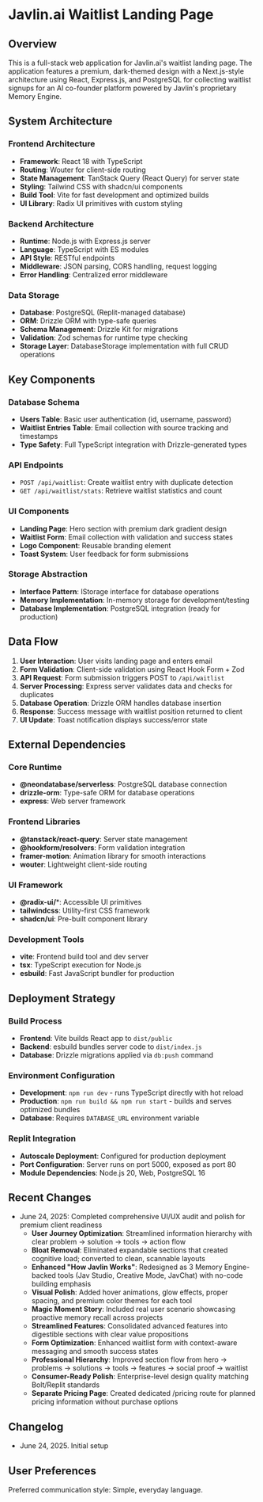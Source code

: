 # Javlin.ai Waitlist Landing Page

## Overview
This is a full-stack web application for Javlin.ai's waitlist landing page. The application features a premium, dark-themed design with a Next.js-style architecture using React, Express.js, and PostgreSQL for collecting waitlist signups for an AI co-founder platform powered by Javlin's proprietary Memory Engine.

## System Architecture

### Frontend Architecture
- **Framework**: React 18 with TypeScript
- **Routing**: Wouter for client-side routing
- **State Management**: TanStack Query (React Query) for server state
- **Styling**: Tailwind CSS with shadcn/ui components
- **Build Tool**: Vite for fast development and optimized builds
- **UI Library**: Radix UI primitives with custom styling

### Backend Architecture
- **Runtime**: Node.js with Express.js server
- **Language**: TypeScript with ES modules
- **API Style**: RESTful endpoints
- **Middleware**: JSON parsing, CORS handling, request logging
- **Error Handling**: Centralized error middleware

### Data Storage
- **Database**: PostgreSQL (Replit-managed database)
- **ORM**: Drizzle ORM with type-safe queries
- **Schema Management**: Drizzle Kit for migrations
- **Validation**: Zod schemas for runtime type checking
- **Storage Layer**: DatabaseStorage implementation with full CRUD operations

## Key Components

### Database Schema
- **Users Table**: Basic user authentication (id, username, password)
- **Waitlist Entries Table**: Email collection with source tracking and timestamps
- **Type Safety**: Full TypeScript integration with Drizzle-generated types

### API Endpoints
- `POST /api/waitlist`: Create waitlist entry with duplicate detection
- `GET /api/waitlist/stats`: Retrieve waitlist statistics and count

### UI Components
- **Landing Page**: Hero section with premium dark gradient design
- **Waitlist Form**: Email collection with validation and success states
- **Logo Component**: Reusable branding element
- **Toast System**: User feedback for form submissions

### Storage Abstraction
- **Interface Pattern**: IStorage interface for database operations
- **Memory Implementation**: In-memory storage for development/testing
- **Database Implementation**: PostgreSQL integration (ready for production)

## Data Flow

1. **User Interaction**: User visits landing page and enters email
2. **Form Validation**: Client-side validation using React Hook Form + Zod
3. **API Request**: Form submission triggers POST to `/api/waitlist`
4. **Server Processing**: Express server validates data and checks for duplicates
5. **Database Operation**: Drizzle ORM handles database insertion
6. **Response**: Success message with waitlist position returned to client
7. **UI Update**: Toast notification displays success/error state

## External Dependencies

### Core Runtime
- **@neondatabase/serverless**: PostgreSQL database connection
- **drizzle-orm**: Type-safe ORM for database operations
- **express**: Web server framework

### Frontend Libraries
- **@tanstack/react-query**: Server state management
- **@hookform/resolvers**: Form validation integration
- **framer-motion**: Animation library for smooth interactions
- **wouter**: Lightweight client-side routing

### UI Framework
- **@radix-ui/***: Accessible UI primitives
- **tailwindcss**: Utility-first CSS framework
- **shadcn/ui**: Pre-built component library

### Development Tools
- **vite**: Frontend build tool and dev server
- **tsx**: TypeScript execution for Node.js
- **esbuild**: Fast JavaScript bundler for production

## Deployment Strategy

### Build Process
- **Frontend**: Vite builds React app to `dist/public`
- **Backend**: esbuild bundles server code to `dist/index.js`
- **Database**: Drizzle migrations applied via `db:push` command

### Environment Configuration
- **Development**: `npm run dev` - runs TypeScript directly with hot reload
- **Production**: `npm run build && npm run start` - builds and serves optimized bundles
- **Database**: Requires `DATABASE_URL` environment variable

### Replit Integration
- **Autoscale Deployment**: Configured for production deployment
- **Port Configuration**: Server runs on port 5000, exposed as port 80
- **Module Dependencies**: Node.js 20, Web, PostgreSQL 16

## Recent Changes
- June 24, 2025: Completed comprehensive UI/UX audit and polish for premium client readiness
  - **User Journey Optimization**: Streamlined information hierarchy with clear problem → solution → tools → action flow
  - **Bloat Removal**: Eliminated expandable sections that created cognitive load; converted to clean, scannable layouts
  - **Enhanced "How Javlin Works"**: Redesigned as 3 Memory Engine-backed tools (Jav Studio, Creative Mode, JavChat) with no-code building emphasis
  - **Visual Polish**: Added hover animations, glow effects, proper spacing, and premium color themes for each tool
  - **Magic Moment Story**: Included real user scenario showcasing proactive memory recall across projects
  - **Streamlined Features**: Consolidated advanced features into digestible sections with clear value propositions
  - **Form Optimization**: Enhanced waitlist form with context-aware messaging and smooth success states
  - **Professional Hierarchy**: Improved section flow from hero → problems → solutions → tools → features → social proof → waitlist
  - **Consumer-Ready Polish**: Enterprise-level design quality matching Bolt/Replit standards
  - **Separate Pricing Page**: Created dedicated /pricing route for planned pricing information without purchase options

## Changelog
- June 24, 2025. Initial setup

## User Preferences
Preferred communication style: Simple, everyday language.